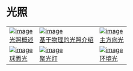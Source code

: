 # 光照

||||
|:-|:-|:-|
|[![image](light/lighting.png)<br>光照概述](../concepts/scene/light.md)|[![image](light/pbr-lighting.jpg)<br>基于物理的光照介绍](../concepts/scene/light/pbr-lighting.md)|[![image](light/dir-light.jpg)<br>主方向光](../concepts/scene/light/lightType/dir-light.md) |
|[![image](light/sphere-light.jpg)<br>球面光](../concepts/scene/light/lightType/sphere-light.md)|[![image](light/spot-light.jpg)<br>聚光灯](../concepts/scene/light/lightType/spot-light.md)|[![image](light/ambient-light.png)<br>环境光](../concepts/scene/light/lightType/ambient.md) |
